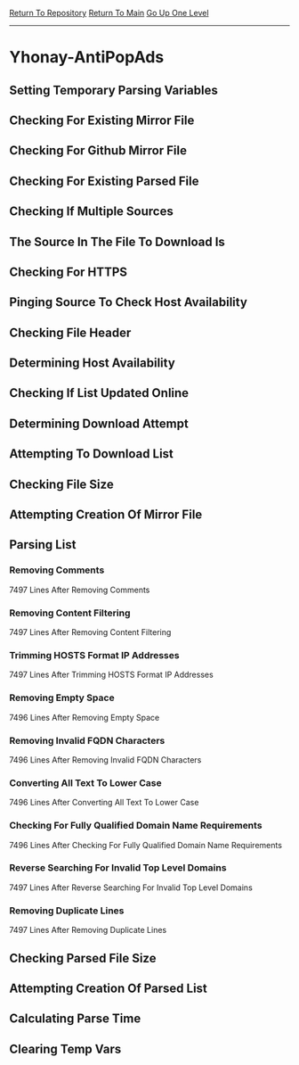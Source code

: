 [Return To Repository](https://github.com/deathbybandaid/piholeparser/)
[Return To Main](https://github.com/deathbybandaid/piholeparser/blob/master/RecentRunLogs/Mainlog.md)
[Go Up One Level](https://github.com/deathbybandaid/piholeparser/blob/master/RecentRunLogs/TopLevelScripts/30-Processing-External-Blacklists.md)
____________________________________
# Yhonay-AntiPopAds
## Setting Temporary Parsing Variables
## Checking For Existing Mirror File
## Checking For Github Mirror File
## Checking For Existing Parsed File
## Checking If Multiple Sources
## The Source In The File To Download Is
## Checking For HTTPS
## Pinging Source To Check Host Availability
## Checking File Header
## Determining Host Availability
## Checking If List Updated Online
## Determining Download Attempt
## Attempting To Download List
## Checking File Size
## Attempting Creation Of Mirror File
## Parsing List
### Removing Comments
7497 Lines After Removing Comments
### Removing Content Filtering
7497 Lines After Removing Content Filtering
### Trimming HOSTS Format IP Addresses
7497 Lines After Trimming HOSTS Format IP Addresses
### Removing Empty Space
7496 Lines After Removing Empty Space
### Removing Invalid FQDN Characters
7496 Lines After Removing Invalid FQDN Characters
### Converting All Text To Lower Case
7496 Lines After Converting All Text To Lower Case
### Checking For Fully Qualified Domain Name Requirements
7496 Lines After Checking For Fully Qualified Domain Name Requirements
### Reverse Searching For Invalid Top Level Domains
7497 Lines After Reverse Searching For Invalid Top Level Domains
### Removing Duplicate Lines
7497 Lines After Removing Duplicate Lines
## Checking Parsed File Size
## Attempting Creation Of Parsed List
## Calculating Parse Time
## Clearing Temp Vars
